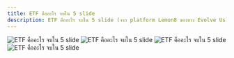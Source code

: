 ```yaml
---
title: ETF คืออะไร จบใน 5 slide
description: ETF คืออะไร จบใน 5 slide (จาก platform Lemon8 ของทาง Evolve Us)
---
```

![ETF คืออะไร จบใน 5 slide](../../assets/lemon8pic/4.png)
![ETF คืออะไร จบใน 5 slide](../../assets/lemon8pic/5.png)
![ETF คืออะไร จบใน 5 slide](../../assets/lemon8pic/6.png)
![ETF คืออะไร จบใน 5 slide](../../assets/lemon8pic/7.png)